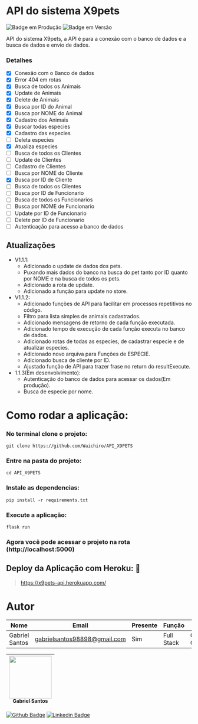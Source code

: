 # API do sistema X9pets

![Badge em Produção](http://img.shields.io/static/v1?label=STATUS&message=EM%20DESENVOLVIMENTO&color=GREEN&style=for-the-badge)
![Badge em Versão](http://img.shields.io/static/v1?label=Versão&message=1.1.3&color=GREEN&style=for-the-badge)


API do sistema X9pets, a API é para a conexão com o banco de dados e a busca de dados e envio de dados.

### Detalhes
- [X] Conexão com o Banco de dados
- [X] Error 404 em rotas
- [X] Busca de todos os Animais
- [X] Update de Animais
- [X] Delete de Animais
- [X] Busca por ID do Animal
- [X] Busca por NOME do Animal
- [X] Cadastro dos Animais
- [X] Buscar todas especies
- [X] Cadastro das especies
- [ ] Deleta especies
- [X] Atualiza especies
- [ ] Busca de todos os Clientes
- [ ] Update de Clientes
- [ ] Cadastro de Clientes
- [ ] Busca por NOME do Cliente
- [X] Busca por ID de Cliente
- [ ] Busca de todos os Clientes
- [ ] Busca por ID de Funcionario
- [ ] Busca de todos os Funcionarios
- [ ] Busca por NOME de Funcionario
- [ ] Update por ID de Funcionario
- [ ] Delete por ID de Funcionario
- [ ] Autenticação para acesso a banco de dados

## Atualizações
- V1.1.1: 
    - Adicionado o update de dados dos pets.
    - Puxando mais dados do banco na busca do pet tanto por ID quanto por NOME e na busca de todos os pets.
    - Adicionado a rota de update.
    - Adicionado a função para update no store.
- V1.1.2:
    - Adicionado funções de API para facilitar em processos repetitivos no código.
    - Filtro para lista simples de animais cadastrados.
    - Adicionado mensagens de retorno de cada função executada.
    - Adicionado tempo de execução de cada função executa no banco de dados. 
    - Adicionado rotas de todas as especies, de cadastrar especie e de atualizar especies.
    - Adicionado novo arquiva para Funções de ESPECIE.
    - Adicionado busca de cliente por ID.
    - Ajustado função de API para trazer frase no return do resultExecute.
- 1.1.3(Em desenvolvimento):
    - Autenticação do banco de dados para acessar os dados(Em produção).
    - Busca de especie por nome.
# Como rodar a aplicação:

### No terminal clone o projeto:
    git clone https://github.com/Waichiro/API_X9PETS 

### Entre na pasta do projeto:

    cd API_X9PETS
### Instale as dependencias:

    pip install -r requirements.txt

### Execute a aplicação:

    flask run

### Agora você pode acessar o projeto na rota (http://localhost:5000)

## Deploy da Aplicação com Heroku: :dash:

> https://x9pets-api.herokuapp.com/

# Autor
|Nome|Email|Presente|Função|Curso|
| -------- | -------- | -------- |-------- | -------- |
|Gabriel Santos|gabrielsantos98898@gmail.com|Sim|Full Stack|Ciências da Computação|


[<img src="https://github.com/gabrielsantos969.png" width=115 > <br> <sub> Gabriel Santos </sub>](https://github.com/gabrielsantos969) |
| :---: |  

[![Github Badge](https://img.shields.io/badge/-Github-000?style=flat-square&logo=Github&logoColor=white&link=https://github.com/gabrielsantos969)](https://github.com/gabrielsantos969)
[![Linkedin Badge](https://img.shields.io/badge/-LinkedIn-blue?style=flat-square&logo=Linkedin&logoColor=white&link=https://www.linkedin.com/in/gabriel-santos-b53632196/)](https://www.linkedin.com/in/gabriel-santos-b53632196/)
